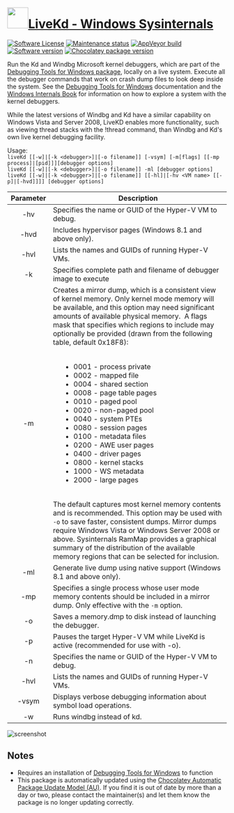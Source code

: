 # [<img src="https://cdn.jsdelivr.net/gh/dgalbraith/chocolatey-packages@024a0e31a291ceea63f7af5e63e2679403c5aa8f/icons/sysinternals.png" width="48" height="48" />LiveKd - Windows Sysinternals](https://chocolatey.org/packages/livekd)

[![Software License](https://img.shields.io/badge/License-Proprietary-grey.svg)](https://docs.microsoft.com/en-us/sysinternals/license-terms)
[![Maintenance status](https://img.shields.io/badge/maintained%3F-yes-green.svg)](https://gitHub.com/dgalbraith/chocolatey-packages/graphs/commit-activity)
[![AppVeyor build](https://img.shields.io/appveyor/ci/dgalbraith/chocolatey-packages)](https://ci.appveyor.com/project/dgalbraith/chocolatey-packages)
[![Software version](https://img.shields.io/badge/Source-v5.4-blue)](https://docs.microsoft.com/sysinternals/downloads/livekd)
[![Chocolatey package version](https://img.shields.io/chocolatey/v/livekd?label=Chocolatey)](https://chocolatey.org/packages/livekd)

Run the Kd and Windbg Microsoft kernel debuggers, which are part of the [Debugging Tools for Windows package](https://www.microsoft.com/whdc/devtools/debugging/default.mspx),
locally on a live system. Execute all the debugger commands that work on crash dump files to look deep inside the
system. See the [Debugging Tools for Windows](https://docs.microsoft.com/windows-hardware/drivers/debugger)
documentation and the [Windows Internals Book](https://docs.microsoft.com/sysinternals/resources/windows-internals)
for information on how to explore a system with the kernel debuggers.

While the latest versions of Windbg and Kd have a similar capability on Windows Vista and Server 2008, LiveKD enables
more functionality, such as viewing thread stacks with the !thread command, than Windbg and Kd's own live kernel
debugging facility.

Usage:<br>
`liveKd [[-w]|[-k <debugger>]|[-o filename]] [-vsym] [-m[flags] [[-mp process]|[pid]]][debugger options]`<br>
`liveKd [[-w]|[-k <debugger>]|[-o filename]] -ml [debugger options]`<br>
`liveKd [[-w]|[-k <debugger>]|[-o filename]] [[-hl]|[-hv <VM name> [[-p]|[-hvd]]]] [debugger options]`

Parameter | Description
:--------:|------------
-hv       | Specifies the name or GUID of the Hyper-V VM to debug.
-hvd      | Includes hypervisor pages (Windows 8.1 and above only).
-hvl      | Lists the names and GUIDs of running Hyper-V VMs.
-k        | Specifies complete path and filename of debugger image to execute
-m        | Creates a mirror dump, which is a consistent view of kernel memory. Only kernel mode memory will be available, and this option may need significant amounts of available physical memory.  A flags mask that specifies which regions to include may optionally be provided (drawn from the following table, default 0x18F8):<ul style="margin-left: 20px"><br><li>0001 - process private<br><li>0002 - mapped file<br><li>0004 - shared section<br><li>0008 - page table pages<br><li>0010 - paged pool<br><li>0020 - non-paged pool<br><li>0040 - system PTEs<br><li>0080 - session pages<br><li>0100 - metadata files<br><li>0200 - AWE user pages<br><li>0400 - driver pages<br><li>0800 - kernel stacks<br><li>1000 - WS metadata<br><li>2000 - large pages</ul><br>The default captures most kernel memory contents and is recommended.  This option may be used with `-o` to save faster, consistent dumps.  Mirror dumps require Windows Vista or Windows Server 2008 or above.  Sysinternals RamMap provides a graphical summary of the distribution of the available memory regions that can be selected for inclusion.
-ml       | Generate live dump using native support (Windows 8.1 and above only).
-mp       | Specifies a single process whose user mode memory contents should be included in a mirror dump. Only effective with the `-m` option.
-o        | Saves a memory.dmp to disk instead of launching the debugger.
-p        | Pauses the target Hyper-V VM while LiveKd is active (recommended for use with -o).
-n        | Specifies the name or GUID of the Hyper-V VM to debug.
-hvl      | Lists the names and GUIDs of running Hyper-V VMs.
-vsym     |  Displays verbose debugging information about symbol load operations.
-w        |  Runs windbg instead of kd.

![screenshot](https://cdn.jsdelivr.net/gh/dgalbraith/chocolatey-packages@ab7733d9bd5714cac138fe9e5eec447633fb3d75/automatic/livekd/screenshot.png)

## Notes

* Requires an installation of [Debugging Tools for Windows](https://docs.microsoft.com/windows-hardware/drivers/debugger) to function
* This package is automatically updated using the [Chocolatey Automatic Package Update Model (AU)](https://github.com/majkinetor/au/blob/master/README.md).
  If you find it is out of date by more than a day or two, please contact the maintainer(s) and let them know the package is no longer updating correctly.
